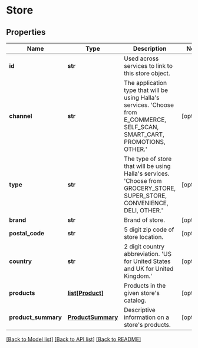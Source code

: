 # Store

## Properties
Name | Type | Description | Notes
------------ | ------------- | ------------- | -------------
**id** | **str** | Used across services to link to this store object. | 
**channel** | **str** | The application type that will be using Halla&#39;s services. &#39;Choose from E_COMMERCE, SELF_SCAN, SMART_CART, PROMOTIONS, OTHER.&#39; | [optional] 
**type** | **str** | The type of store that will be using Halla&#39;s services. &#39;Choose from GROCERY_STORE, SUPER_STORE, CONVENIENCE, DELI, OTHER.&#39; | [optional] 
**brand** | **str** | Brand of store. | [optional] 
**postal_code** | **str** | 5 digit zip code of store location. | [optional] 
**country** | **str** | 2 digit country abbreviation. &#39;US for United States and UK for United Kingdom.&#39; | [optional] 
**products** | [**list[Product]**](Product.md) | Products in the given store&#39;s catalog. | [optional] 
**product_summary** | [**ProductSummary**](ProductSummary.md) | Descriptive information on a store&#39;s products. | [optional] 

[[Back to Model list]](../README.md#documentation-for-models) [[Back to API list]](../README.md#documentation-for-api-endpoints) [[Back to README]](../README.md)


